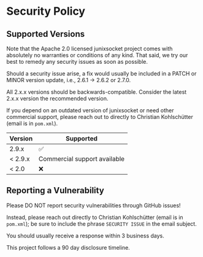 # Security Policy

## Supported Versions

Note that the Apache 2.0 licensed junixsocket project comes with absolutely no warranties or
conditions of any kind.  That said, we try our best to remedy any security issues as soon as
possible.

Should a security issue arise, a fix would usually be included in a PATCH or MINOR version update,
i.e., 2.6.1 -> 2.6.2 or 2.7.0.

All 2.x.x versions should be backwards-compatible. Consider the latest 2.x.x version the recommended
version.

If you depend on an outdated version of junixsocket or need other commercial support, please reach
out to directly to Christian Kohlschütter (email is in `pom.xml`).

| Version | Supported          |
| ------- | ------------------ |
| 2.9.x   | :white_check_mark: |
| < 2.9.x | Commercial support available |
| < 2.0   | :x:                |

## Reporting a Vulnerability

Please DO NOT report security vulnerabilities through GitHub issues!

Instead, please reach out directly to Christian Kohlschütter (email is in `pom.xml`); be sure to
include the phrase `SECURITY ISSUE` in the email subject.

You should usually receive a response within 3 business days.

This project follows a 90 day disclosure timeline.


